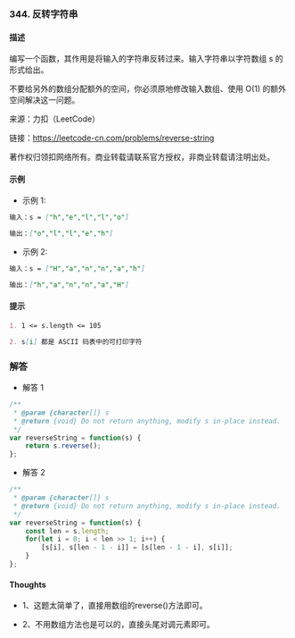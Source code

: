 ### 344. 反转字符串

#### 描述

编写一个函数，其作用是将输入的字符串反转过来。输入字符串以字符数组 s 的形式给出。

不要给另外的数组分配额外的空间，你必须原地修改输入数组、使用 O(1) 的额外空间解决这一问题。

来源：力扣（LeetCode）

链接：https://leetcode-cn.com/problems/reverse-string

著作权归领扣网络所有。商业转载请联系官方授权，非商业转载请注明出处。

#### 示例

+ 示例 1:
```md
输入：s = ["h","e","l","l","o"]

输出：["o","l","l","e","h"]
```
+ 示例 2:
```md
输入：s = ["H","a","n","n","a","h"]

输出：["h","a","n","n","a","H"]
```


#### 提示
```md
1. 1 <= s.length <= 105

2. s[i] 都是 ASCII 码表中的可打印字符
```

### 解答

+ 解答 1
```js
/**
 * @param {character[]} s
 * @return {void} Do not return anything, modify s in-place instead.
 */
var reverseString = function(s) {
    return s.reverse();
};
```

+ 解答 2
```js
/**
 * @param {character[]} s
 * @return {void} Do not return anything, modify s in-place instead.
 */
var reverseString = function(s) {
    const len = s.length;
    for(let i = 0; i < len >> 1; i++) {
        [s[i], s[len - 1 - i]] = [s[len - 1 - i], s[i]];
    }
};
```

#### Thoughts

+ 1、这题太简单了，直接用数组的reverse()方法即可。

+ 2、不用数组方法也是可以的，直接头尾对调元素即可。